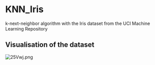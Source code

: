 # KNN_Iris
k-next-neighbor algorithm with the Iris dataset from the UCI Machine Learning Repository

## Visualisation of the dataset
<img src="https://picr.eu/images/2020/12/01/25Vwj.png" alt="25Vwj.png" border="0" />
